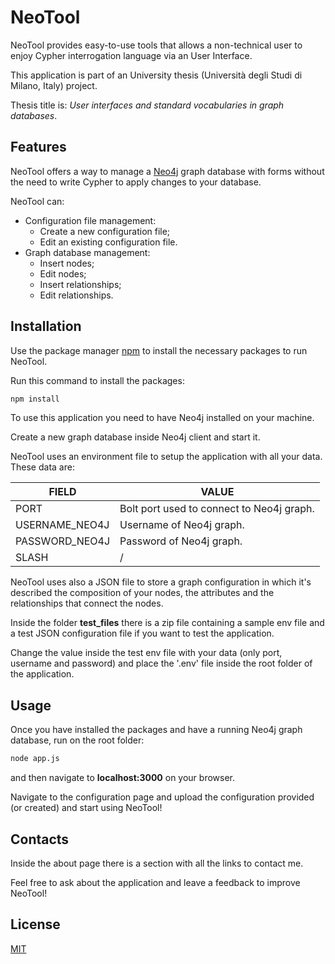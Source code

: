 # NeoTool

NeoTool provides easy-to-use tools that allows a non-technical user to enjoy Cypher interrogation language via an User Interface.

This application is part of an University thesis (Università degli Studi di Milano, Italy) project.

Thesis title is: _User interfaces and standard vocabularies in graph databases_.

## Features

NeoTool offers a way to manage a [Neo4j](https://neo4j.com/) graph database with forms without the need to write Cypher to apply changes to your database.

NeoTool can:

* Configuration file management:
  * Create a new configuration file;
  * Edit an existing configuration file.
* Graph database management:
  * Insert nodes;
  * Edit nodes;
  * Insert relationships;
  * Edit relationships.

## Installation

Use the package manager [npm](https://www.npmjs.com/) to install the necessary packages to run NeoTool.

Run this command to install the packages:

```bash
npm install
```

To use this application you need to have Neo4j installed on your machine.

Create a new graph database inside Neo4j client and  start it.

NeoTool uses an environment file to setup the application with all your data. These data are:

| FIELD          | VALUE                                     |
|----------------|-------------------------------------------|
| PORT           | Bolt port used to connect to Neo4j graph. |
| USERNAME_NEO4J | Username of Neo4j graph.                  |
| PASSWORD_NEO4J | Password of Neo4j graph.                  |
| SLASH          | /                                         |

NeoTool uses also a JSON file to store a graph configuration in which it's described the composition of your nodes, the attributes and the relationships that connect the nodes.

Inside the folder __test_files__ there is a zip file containing a sample env file and a test JSON configuration file if you want to test the application.

Change the value inside the test env file with your data (only port, username and password) and place the '.env' file inside the root folder of the application.

## Usage

Once you have installed the packages and have a running Neo4j graph database, run on the root folder:

```bash
node app.js
```

and then navigate to __localhost:3000__ on your browser.

Navigate to the configuration page and upload the configuration provided (or created) and start using NeoTool!

## Contacts

Inside the about page there is a section with all the links to contact me.

Feel free to ask about the application and leave a feedback to improve NeoTool!

## License

[MIT](https://choosealicense.com/licenses/mit/)
